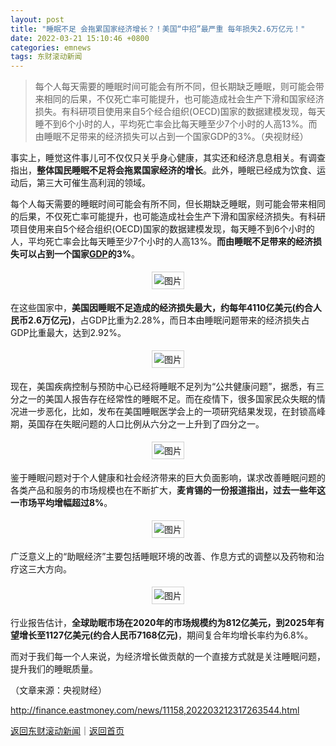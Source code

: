 ```yaml
---
layout: post
title: "睡眠不足 会拖累国家经济增长？！美国“中招”最严重 每年损失2.6万亿元！"
date: 2022-03-21 15:10:46 +0800
categories: emnews
tags: 东财滚动新闻
---
```

> 每个人每天需要的睡眠时间可能会有所不同，但长期缺乏睡眠，则可能会带来相同的后果，不仅死亡率可能提升，也可能造成社会生产下滑和国家经济损失。有科研项目使用来自5个经合组织(OECD)国家的数据建模发现，每天睡不到6个小时的人，平均死亡率会比每天睡至少7个小时的人高13%。而由睡眠不足带来的经济损失可以占到一个国家GDP的3%。（央视财经）

<p>事实上，睡觉这件事儿可不仅仅只关乎身心健康，其实还和经济息息相关。有调查指出，<strong>整体国民睡眠不足将会拖累国家经济的增长</strong>。此外，睡眠已经成为饮食、运动后，第三大可催生高利润的领域。</p>
 <p>每个人每天需要的睡眠时间可能会有所不同，但长期缺乏睡眠，则可能会带来相同的后果，不仅死亡率可能提升，也可能造成社会生产下滑和国家经济损失。有科研项目使用来自5个经合组织(OECD)国家的数据建模发现，每天睡不到6个小时的人，平均死亡率会比每天睡至少7个小时的人高13%。<strong>而由睡眠不足带来的经济损失可以占到一个国家<span id="Info.342"><a href="http://data.eastmoney.com/cjsj/gdp.html" class="infokey">GDP</a></span>的3%</strong>。</p>
 <center><img src="https://dfscdn.dfcfw.com/download/D25306451878018408083_w886h445.jpg" alt="图片" style="border:#d1d1d1 1px solid;padding:3px;margin:5px 0;" /></center><p>在这些国家中，<strong>美国因睡眠不足造成的经济损失最大，约每年4110亿美元(约合人民币2.6万亿元)</strong>，占GDP比重为2.28%，而日本由睡眠问题带来的经济损失占GDP比重最大，达到2.92%。 </p>
 <center><img src="https://dfscdn.dfcfw.com/download/D24980247068026047920_w887h443.jpg" alt="图片" style="border:#d1d1d1 1px solid;padding:3px;margin:5px 0;" /></center><p>现在，美国疾病控制与预防中心已经将睡眠不足列为“公共健康问题”，据悉，有三分之一的美国人报告存在经常性的睡眠不足。而在疫情下，很多国家民众失眠的情况进一步恶化，比如，发布在美国睡眠医学会上的一项研究结果发现，在封锁高峰期，英国存在失眠问题的人口比例从六分之一上升到了四分之一。 </p>
 <center><img src="https://dfscdn.dfcfw.com/download/D25463088199729563155_w887h448.jpg" alt="图片" style="border:#d1d1d1 1px solid;padding:3px;margin:5px 0;" /></center><p>鉴于睡眠问题对于个人健康和社会经济带来的巨大负面影响，谋求改善睡眠问题的各类产品和服务的市场规模也在不断扩大，<strong>麦肯锡的一份报道指出，过去一些年这一市场平均增幅超过8%</strong>。</p>
 <center><img src="https://dfscdn.dfcfw.com/download/D24904817343812906480_w897h444.jpg" alt="图片" style="border:#d1d1d1 1px solid;padding:3px;margin:5px 0;" /></center><p>广泛意义上的“助眠经济”主要包括睡眠环境的改善、作息方式的调整以及药物和治疗这三大方向。</p>
 <center><img src="https://dfscdn.dfcfw.com/download/D25432941005185094495_w886h448.jpg" alt="图片" style="border:#d1d1d1 1px solid;padding:3px;margin:5px 0;" /></center><p>行业报告估计，<strong>全球助眠市场在2020年的市场规模约为812亿美元，到2025年有望增长至1127亿美元(约合人民币7168亿元)</strong>，期间复合年均增长率约为6.8%。</p>
 <p>而对于我们每一个人来说，为经济增长做贡献的一个直接方式就是关注睡眠问题，提升我们的睡眠质量。</p><p class="em_media">（文章来源：央视财经）</p>

<http://finance.eastmoney.com/news/11158,202203212317263544.html>

[返回东财滚动新闻](//finews.withounder.com/emnews/)｜[返回首页](//finews.withounder.com/)